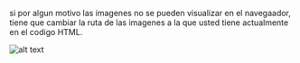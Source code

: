 si por algun motivo las imagenes no se pueden visualizar en el navegaador, tiene que cambiar la ruta de las imagenes a la que 
usted tiene actualmente en el codigo HTML.

![alt text]([http://url/to/img.png](https://github.com/Mauro0308/Sitio-Web.-JapanMania/blob/master/imagenes/screenshot.png?raw=true)https://github.com/Mauro0308/Sitio-Web.-JapanMania/blob/master/imagenes/screenshot.png)
